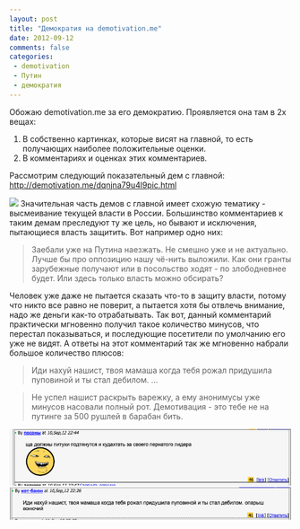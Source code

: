 ```yaml
---
layout: post
title: "Демократия на demotivation.me"
date: 2012-09-12
comments: false
categories:
 - demotivation
 - Путин
 - демократия
---
```



Обожаю demotivation.me за его демократию. Проявляется она там в 2х вещах:

1.  В собственно картинках, которые висят на главной, то есть получающих наиболее положительные оценки.
2.  В комментариях и оценках этих комментариев.

Рассмотрим следующий показательный дем с главной:
<a href="http://demotivation.me/dqnjna79u4l9pic.html">http://demotivation.me/dqnjna79u4l9pic.html</a>

![](/images/blog/2012-09-12-demotivationme/68684.jpg)
Значительная часть демов c главной имеет схожую тематику - высмеивание текущей власти в России.
Большинство комментариев к таким демам преследуют ту же цель, но бывают и исключения, пытающиеся власть защитить.
Вот например одно них:
> Заебали уже на Путина наезжать. Не смешно уже и не актуально. Лучше бы про оппозицию нашу чё-нить выложили.
> Как они гранты зарубежные получают или в посольство ходят - по злободневнее будет. Или здесь только власть можно обсирать?

Человек уже даже не пытается сказать что-то в защиту власти, потому что никто все равно не поверит, а пытается хотя бы отвлечь внимание, надо же деньги как-то отрабатывать.
Так вот, данный комментарий практически мгновенно получил такое количество минусов, что перестал показываться, и последующие посетители по умолчанию его уже не видят.
А ответы на этот комментарий так же мгновенно набрали большое количество плюсов:
> Иди нахуй нашист, твоя мамаша когда тебя рожал придушила пуповиной и ты стал дебилом. ...

> Не успел нашист раскрыть варежку, а ему анонимусы уже минусов насовали полный рот. Демотивация - это тебе не на путинге за 500 рушлей в барабан бить.

![](/images/blog/2012-09-12-demotivationme/comment1.png)
![](/images/blog/2012-09-12-demotivationme/comment2.png)
